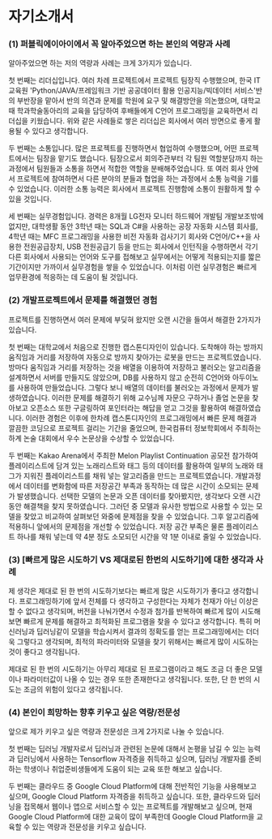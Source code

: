 # 자기소개서

### (1) 퍼블릭에이아이에서 꼭 알아주었으면 하는 본인의 역량과 사례

알아주었으면 하는 저의 역량과 사례는 크게 3가지가 있습니다.



첫 번째는 리더십입니다. 여러 차례 프로젝트에서 프로젝트 팀장직 수행했으며, 한국 IT 교육원 'Python/JAVA/프레임워크 기반 공공데이터 활용 인공지능/빅데이터 서비스'반의 부반장을 맡아서 반의 의견과 문제를 학원에 요구 및 해결방안을 의논했으며, 대학교 때 학과학술동아리의 교육을 담당하여 후배들에게 C언어 프로그래밍을 교육하면서 리더십을 키웠습니다. 위와 같은 사례들로 쌓은 리더십은 회사에서 여러 방면으로 좋게 활용될 수 있다고 생각합니다.



두 번째는 소통입니다. 많은 프로젝트를 진행하면서 협업하여 수행했으며, 어떤 프로젝트에서는 팀장을 맡기도 했습니다. 팀장으로서 회의주관부터 각 팀원 역할분담까지 하는 과정에서 팀원들과 소통을 하면서 적합한 역할을 분배해주었습니다. 또 여러 회사 안에서 프로젝트에 참여하면서 다른 분야의 분들과 협업을 하는 과정에서 소통 능력을 기를 수 있었습니다. 이러한 소통 능력은 회사에서 프로젝트 진행함에 소통이 원활하게 할 수 있을 것입니다. 



세 번째는 실무경험입니다. 경력은 8개월 LG전자 모니터 하드웨어 개발팀 개발보조밖에 없지만, 대학생활 동안 3학년 때는 SQL과 C#을 사용하는 공장 자동화 시스템 회사를, 4학년 때는 MFC 프로그래밍을 사용한 비전 자동화 검사기기 회사와 C언어/C++을 사용한 전원공급장치, USB 전원공급기 등을 만드는 회사에서 인턴직을 수행하면서 각기 다른 회사에서 사용되는 언어와 도구를 접해보고 실무에서는 어떻게 적용되는지를 짧은 기간이지만 가까이서 실무경험을 쌓을 수 있었습니다. 이처럼 이런 실무경험은 빠르게 업무환경에 적응하는 데 도움이 될 것입니다.

### (2) 개발프로젝트에서 문제를 해결했던 경험

프로젝트를 진행하면서 여러 문제에 부딪혀 왔지만 오랜 시간을 들여서 해결한 2가지가 있습니다.



첫 번째는 대학교에서 처음으로 진행한 캡스톤디자인이 있습니다. 도착해야 하는 방까지 움직임과 거리를 저장하여 자동으로 방까지 찾아가는 로봇을 만드는 프로젝트였습니다. 방마다 움직임과 거리를 저장하는 것을 배열을 이용하여 저장하고 불러오는 알고리즘을 설계하면서 서버를 만들지도 않았으며, DB를 사용하지 않고 순전히 C언어와 아두이노를 사용하여 만들었습니다. 그렇다 보니 배열의 데이터를 불러오는 과정에서 문제가 발생하였습니다. 이러한 문제를 해결하기 위해 교수님께 자문으 구하거나 졸업 논문을 찾아보고 오픈소스 또한 구글링하여 포인터라는 해답을 얻고 그것을 활용하여 해결하였습니다. 이러한 경험은 이후에 한차례 캡스톤디자인의 프로그래밍에서 빠른 문제 해결과 깔끔한 코딩으로 프로젝트 걸리는 기간을 줄었으며, 한국컴퓨터 정보학회에서 주최하는 하계 논술 대회에서 우수 논문상을 수상할 수 있었습니다.



두 번째는 Kakao Arena에서 주최한 Melon Playlist Continuation 공모전 참가하여 플레이리스트에 담겨 있는 노래리스트와 태그 등의 데이터를 활용하여 일부의 노래와 태그가 지워진 플레이리스트를 채워 넣는 알고리즘을 만드는 프로젝트였습니다. 개발과정에서 데이터를 변화함에 따른 저장공간 부족과 동작하는 데 많은 시간이 소모되는 문제가 발생했습니다. 선택한 모델의 논문과 오픈 데이터를 찾아봤지만, 생각보다 오랜 시간 동안 해결책을 찾지 못하였습니다. 그러던 중 모델과 유사한 방법으로 사용할 수 있는 모델을 찾았고 비교하여 살펴보던 와중에 문제점을 찾을 수 있었습니다. 그후 알고리즘에 적용하니 앞에서의 문제점을 개선할 수 있었습니다. 저장 공간 부족은 물론 플레이리스트 하나를 채워 넣는데 약 4분 정도 소모되던 시간을 약 1분 이내로 줄일 수 있었습니다.

### (3) [빠르게 많은 시도하기  VS 제대로된 한번의 시도하기]에 대한 생각과 사례

제 생각은 제대로 된 한 번의 시도하기보다는 빠르게 많은 시도하기가 좋다고 생각합니다. 프로그래밍하기에 앞서 전체를 다 생각하고 구성한다는 자체가 천재가 아닌 이상은 할 수 없다고 생각되며, 버전을 나눠가면서 수정과 첨가를 반복하여 빠르게 많이 시도해보면 빠르게 문제를 해결하고 최적화된 프로그램을 찾을 수 있다고 생각합니다. 특히 머신러닝과 딥러닝같이 모델을 학습시켜서 결과의 정확도를 얻는 프로그래밍에서는 더더욱 그렇다고 생각되며, 최적의 파라미터와 모델을 찾기 위해서는 빠르게 많이 시도하는 것이 좋다고 생각됩니다.



제대로 된 한 번의 시도하기는 아무리 제대로 된 프로그램이라고 해도 조금 더 좋은 모델이나 파라미터값이 나올 수 있는 경우 또한 존재한다고 생각됩니다. 또한, 단 한 번의 시도는 조금의 위험이 있다고 생각됩니다.

### (4) 본인이 희망하는 향후 키우고 싶은 역량/전문성

앞으로 제가 키우고 싶은 역량과 전문성은 크게 2가지로 나눌 수 있습니다.



첫 번째는 딥러닝 개발자로서 딥러닝과 관련된 논문에 대해서 논평을 남길 수 있는 능력과 딥러닝에서 사용하는 Tensorflow 자격증을 취득하고 싶으며, 딥러닝 개발자를 준비하는 학생이나 취업준비생들에게 도움이 되는 교육 또한 해보고 싶습니다.



두 번째는 클라우드 중 Google Cloud Platform에 대해 전반적인 기능을 사용해보고 싶으며, Google Cloud Platform 자격증을 취득하고 싶습니다. 또한, 클라우드와 딥러닝을 접목해서 웹이나 앱으로 서비스할 수 있는 프로젝트를 개발해보고 싶으며, 현재 Google Cloud Platform에 대한 교육이 많이 부족한데 Google Cloud Platform을 교육할 수 있는 역량과 전문성을 키우고 싶습니다.






